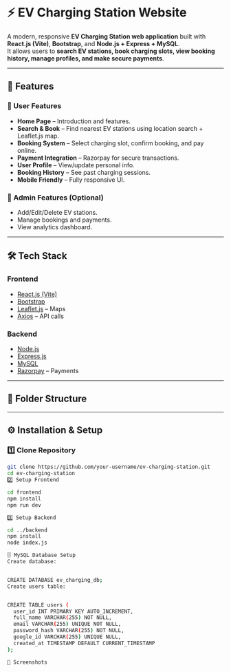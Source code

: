 # ⚡ EV Charging Station Website

A modern, responsive **EV Charging Station web application** built with **React.js (Vite)**, **Bootstrap**, and **Node.js + Express + MySQL**.  
It allows users to **search EV stations, book charging slots, view booking history, manage profiles, and make secure payments**.

---

## 🚀 Features

### 🔹 User Features
- **Home Page** – Introduction and features.
- **Search & Book** – Find nearest EV stations using location search + Leaflet.js map.
- **Booking System** – Select charging slot, confirm booking, and pay online.
- **Payment Integration** – Razorpay for secure transactions.
- **User Profile** – View/update personal info.
- **Booking History** – See past charging sessions.
- **Mobile Friendly** – Fully responsive UI.

### 🔹 Admin Features (Optional)
- Add/Edit/Delete EV stations.
- Manage bookings and payments.
- View analytics dashboard.

---

## 🛠 Tech Stack

### **Frontend**
- [React.js (Vite)](https://vitejs.dev/)
- [Bootstrap](https://getbootstrap.com/)
- [Leaflet.js](https://leafletjs.com/) – Maps
- [Axios](https://axios-http.com/) – API calls

### **Backend**
- [Node.js](https://nodejs.org/)
- [Express.js](https://expressjs.com/)
- [MySQL](https://www.mysql.com/)
- [Razorpay](https://razorpay.com/) – Payments

---

## 📂 Folder Structure


---

## ⚙️ Installation & Setup

### **1️⃣ Clone Repository**
```bash
git clone https://github.com/your-username/ev-charging-station.git
cd ev-charging-station
2️⃣ Setup Frontend

cd frontend
npm install
npm run dev

3️⃣ Setup Backend

cd ../backend
npm install
node index.js

🗄 MySQL Database Setup
Create database:


CREATE DATABASE ev_charging_db;
Create users table:


CREATE TABLE users (
  user_id INT PRIMARY KEY AUTO_INCREMENT,
  full_name VARCHAR(255) NOT NULL,
  email VARCHAR(255) UNIQUE NOT NULL,
  password_hash VARCHAR(255) NOT NULL,
  google_id VARCHAR(255) UNIQUE NULL,
  created_at TIMESTAMP DEFAULT CURRENT_TIMESTAMP
);

📸 Screenshots